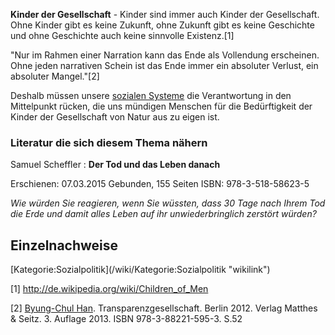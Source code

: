 **Kinder der Gesellschaft** - Kinder sind immer auch Kinder der
Gesellschaft. Ohne Kinder gibt es keine Zukunft, ohne Zukunft gibt es
keine Geschichte und ohne Geschichte auch keine sinnvolle Existenz.[1]

"Nur im Rahmen einer Narration kann das Ende als Vollendung erscheinen.
Ohne jeden narrativen Schein ist das Ende immer ein absoluter Verlust,
ein absoluter Mangel."[2]

Deshalb müssen unsere [sozialen Systeme](/wiki/Soziale_Systeme "wikilink") die
Verantwortung in den Mittelpunkt rücken, die uns mündigen Menschen für
die Bedürftigkeit der Kinder der Gesellschaft von Natur aus zu eigen
ist.

### Literatur die sich diesem Thema nähern

Samuel Scheffler : **Der Tod und das Leben danach**

Erschienen: 07.03.2015 Gebunden, 155 Seiten ISBN: 978-3-518-58623-5

*Wie würden Sie reagieren, wenn Sie wüssten, dass 30 Tage nach Ihrem Tod
die Erde und damit alles Leben auf ihr unwiederbringlich zerstört
würden?*

Einzelnachweise
---------------

<references />
[Kategorie:Sozialpolitik](/wiki/Kategorie:Sozialpolitik "wikilink")

[1] <http://de.wikipedia.org/wiki/Children_of_Men>

[2] [Byung-Chul Han](https://de.wikipedia.org/wiki/Byung-Chul_Han).
Transparenzgesellschaft. Berlin 2012. Verlag Matthes & Seitz. 3. Auflage
2013. ISBN 978-3-88221-595-3. S.52
